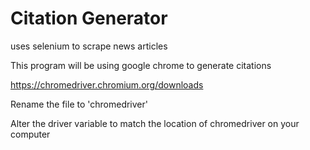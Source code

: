 # Citation Generator
uses selenium to scrape news articles 

This program will be using google chrome to generate citations

https://chromedriver.chromium.org/downloads

Rename the file to 'chromedriver'

Alter the driver variable to match the location of chromedriver on your computer
